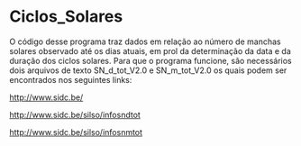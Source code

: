 # Ciclos_Solares

O código desse programa traz dados em relação ao número de manchas solares observado até os dias atuais, em prol da determinação da data e da duração dos ciclos solares.
Para que o programa funcione, são necessários dois arquivos de texto SN_d_tot_V2.0 e SN_m_tot_V2.0 os quais podem ser encontrados nos seguintes links: 

http://www.sidc.be/

http://www.sidc.be/silso/infosndtot

http://www.sidc.be/silso/infosnmtot
